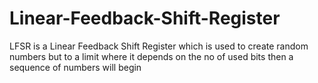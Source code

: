# Linear-Feedback-Shift-Register
LFSR is a Linear Feedback Shift Register which is used to create random numbers but to a limit where it depends on the no of used bits then a sequence of numbers will begin 
